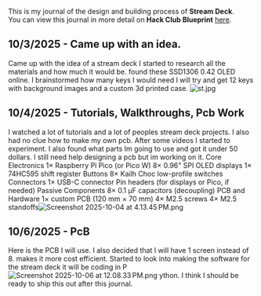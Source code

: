 <!--
  ===================    !!READ THIS NOTICE!!   ====================
  DO NOT edit this file manually. Your changes WILL BE OVERWRITTEN!
  This journal is auto generated and updated by Hack Club Blueprint.
  To edit this file, please edit your journal entries on Blueprint.
  ==================================================================
-->

This is my journal of the design and building process of **Stream Deck**.  
You can view this journal in more detail on **Hack Club Blueprint** [here](https://blueprint.hackclub.com/projects/53).


## 10/3/2025 - Came up with an idea.  

Came up with the idea of a stream deck I started to research all the materials and how much it would be. found these SSD1306 0.42 OLED online. I brainstormed how many keys I would need I will try and get 12 keys with background images and a custom 3d printed case. ![st.jpg](https://blueprint.hackclub.com/user-attachments/blobs/redirect/eyJfcmFpbHMiOnsiZGF0YSI6MTU3LCJwdXIiOiJibG9iX2lkIn19--016ccff21dab847e323b9f483d74a911c24b7c7b/st.jpg)
  

## 10/4/2025 - Tutorials, Walkthroughs, Pcb Work  

I watched a lot of tutorials and a lot of peoples stream deck projects. I also had no clue how to make my own pcb. After some videos I started to experiment. I also found what parts Im going to use and got it under 50 dollars. I still need help designing a pcb but im working on it. Core Electronics
1× Raspberry Pi Pico (or Pico W)
8× 0.96" SPI OLED displays
1× 74HC595 shift register
Buttons
8× Kailh Choc low-profile switches
Connectors
1× USB-C connector
Pin headers (for displays or Pico, if needed)
Passive Components
8× 0.1 µF capacitors (decoupling)
PCB and Hardware
1× custom PCB (120 mm × 70 mm)
4× M2.5 screws
4× M2.5 standoffs![Screenshot 2025-10-04 at 4.13.45 PM.png](https://blueprint.hackclub.com/user-attachments/blobs/redirect/eyJfcmFpbHMiOnsiZGF0YSI6NDEzLCJwdXIiOiJibG9iX2lkIn19--d6f6be87e61f34ff4e00d949da608d2724663fec/Screenshot%202025-10-04%20at%204.13.45%E2%80%AFPM.png)
  

## 10/6/2025 - PcB  

Here is the PCB I will use. I also decided that I will have 1 screen instead of 8. makes it more cost efficient. Started to look into making the software for the stream deck it will be coding in P![Screenshot 2025-10-06 at 12.08.33 PM.png](https://blueprint.hackclub.com/user-attachments/blobs/redirect/eyJfcmFpbHMiOnsiZGF0YSI6Nzc1LCJwdXIiOiJibG9iX2lkIn19--4d4885b39651385093ea00c39b00622f99bc84f3/Screenshot%202025-10-06%20at%2012.08.33%E2%80%AFPM.png)
ython. I think I should be ready to ship this out after this journal.  

